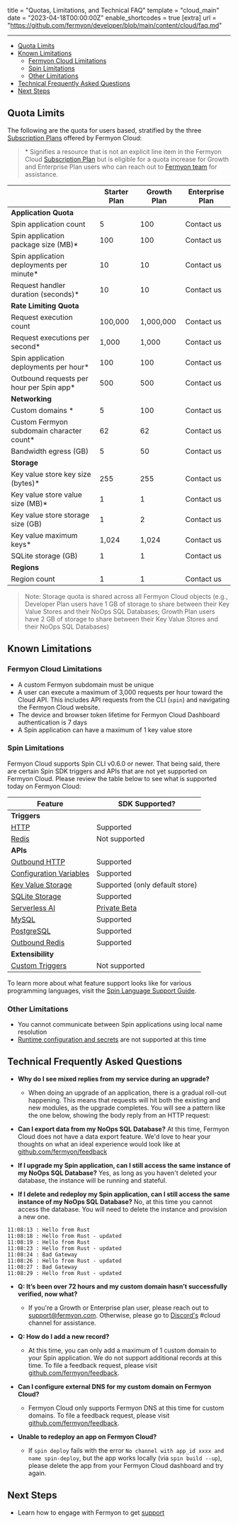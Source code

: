 title = "Quotas, Limitations, and Technical FAQ"
template = "cloud_main"
date = "2023-04-18T00:00:00Z"
enable_shortcodes = true
[extra]
url = "https://github.com/fermyon/developer/blob/main/content/cloud/faq.md"

---
- [Quota Limits](#quota-limits)
- [Known Limitations](#known-limitations)
  - [Fermyon Cloud Limitations](#fermyon-cloud-limitations)
  - [Spin Limitations](#spin-limitations)
  - [Other Limitations](#other-limitations)
- [Technical Frequently Asked Questions](#technical-frequently-asked-questions)
- [Next Steps](#next-steps)

## Quota Limits

The following are the quota for users based, stratified by the three [Subscription Plans](./pricing-and-billing.md) offered by Fermyon Cloud:

> \* Signifies a resource that is not an explicit line item in the Fermyon Cloud [Subscription Plan](https://www.fermyon.com/pricing) but is eligible for a quota increase for Growth and Enterprise Plan users who can reach out to <a href="mailto:sales@fermyon.com">Fermyon team</a> for assistance.

| | Starter Plan | Growth Plan | Enterprise Plan
|-----|-----|-----|-----|
| **Application Quota** |
| Spin application count | 5 | 100 | Contact us 
| Spin application package size (MB)* | 100 | 100 | Contact us
| Spin application deployments per minute* | 10 | 10 | Contact us
| Request handler duration (seconds)* | 10  | 10  | Contact us
| **Rate Limiting Quota** |
| Request execution count | 100,000  | 1,000,000  | Contact us
| Request executions per second* | 1,000 | 1,000 | Contact us 
| Spin application deployments per hour* | 100 | 100 | Contact us
| Outbound requests per hour per Spin app* | 500 | 500 | Contact us
| **Networking** |
| Custom domains * | 5 | 100 | Contact us
| Custom Fermyon subdomain character count* | 62 | 62 | Contact us
| Bandwidth egress (GB) | 5 | 50 | Contact us
| **Storage** |
| Key value store key size (bytes)* | 255 | 255 | Contact us
| Key value store value size (MB)* | 1 | 1 | Contact us
| Key value store storage size (GB) | 1 | 2 | Contact us
| Key value maximum keys* | 1,024 | 1,024 | Contact us
| SQLite storage (GB) | 1 | 1 |  Contact us
| **Regions** |
| Region count| 1 | 1 | Contact us

> Note: Storage quota is shared across all Fermyon Cloud objects (e.g., Developer Plan users have 1 GB of storage to share between their Key Value Stores and their NoOps SQL Databases; Growth Plan users have 2 GB of storage to share between their Key Value Stores and their NoOps SQL Databases)

## Known Limitations

### Fermyon Cloud Limitations

- A custom Fermyon subdomain must be unique
- A user can execute a maximum of 3,000 requests per hour toward the Cloud API. This includes API requests from the CLI (`spin`) and navigating the Fermyon Cloud website.
- The device and browser token lifetime for Fermyon Cloud Dashboard authentication is 7 days
- A Spin application can have a maximum of 1 key value store

### Spin Limitations

Fermyon Cloud supports Spin CLI v0.6.0 or newer. That being said, there are certain Spin SDK triggers and APIs that are not yet supported on Fermyon Cloud. Please review the table below to see what is supported today on Fermyon Cloud: 

| Feature | SDK Supported? |
|-----|-----|
| **Triggers** |
| [HTTP](/spin/http-trigger) | Supported |
| [Redis](/spin/redis-trigger) | Not supported |
| **APIs** |
| [Outbound HTTP](/spin/rust-components.md#sending-outbound-http-requests) | Supported |
| [Configuration Variables](/spin/variables) | Supported |
| [Key Value Storage](/spin/kv-store-api-guide) | Supported (only default store) |
| [SQLite Storage](/spin/sqlite-api-guide) | Supported |
| [Serverless AI](/spin/serverless-ai-api-guide) | [Private Beta](/cloud/serverless-ai.md) |
| [MySQL](/spin/rdbms-storage#using-mysql-and-postgresql-from-applications) | Supported |
| [PostgreSQL](/spin/rdbms-storage#using-mysql-and-postgresql-from-applications) | Supported |
| [Outbound Redis](/spin/rust-components.md#storing-data-in-redis-from-rust-components) | Supported |
| **Extensibility** |
| [Custom Triggers](/spin/extending-and-embedding) | Not supported |

To learn more about what feature support looks like for various programming languages, visit the [Spin Language Support Guide](/spin/language-support-overview.md).

### Other Limitations

- You cannot communicate between Spin applications using local name resolution
- [Runtime configuration and secrets](/spin/dynamic-configuration#runtime-configuration) are not supported at this time

## Technical Frequently Asked Questions

- **Why do I see mixed replies from my service during an upgrade?**
  - When doing an upgrade of an application, there is a gradual roll-out happening. This means that requests will hit both the existing and new modules, as the upgrade completes. You will see a pattern like the one below, showing the body reply from an HTTP request:

- **Can I export data from my NoOps SQL Database?**
At this time, Fermyon Cloud does not have a data export feature. We'd love to hear your thoughts on what an ideal experience would look like at [github.com/fermyon/feedback](https://github.com/fermyon/feedback)

- **If I upgrade my Spin application, can I still access the same instance of my NoOps SQL Database?**
Yes, as long as you haven't deleted your database, the instance will be running and stateful. 

- **If I delete and redeploy my Spin application, can I still access the same instance of my NoOps SQL Database?**
No, at this time you cannot access the database. You will need to delete the instance and provision a new one. 

<!-- @nocpy -->

```text
11:08:13 : Hello from Rust
11:08:18 : Hello from Rust - updated
11:08:19 : Hello from Rust
11:08:23 : Hello from Rust - updated
11:08:24 : Bad Gateway
11:08:26 : Hello from Rust - updated
11:08:27 : Bad Gateway
11:08:29 : Hello from Rust - updated
```

- **Q: It’s been over 72 hours and my custom domain hasn’t successfully verified, now what?** 
  - If you're a Growth or Enterprise plan user, please reach out to [support@fermyon.com](mailto://support@fermyon.com). Otherwise, please go to [Discord's](https://discord.com/invite/AAFNfS7NGf) #cloud channel for assistance. 

- **Q: How do I add a new record?**
  - At this time, you can only add a maximum of 1 custom domain to your Spin application. We do not support additional records at this time. To file a feedback request, please visit [github.com/fermyon/feedback](https://github.com/fermyon/feedback).

- **Can I configure external DNS for my custom domain on Fermyon Cloud?**
  - Fermyon Cloud only supports Fermyon DNS at this time for custom domains. To file a feedback request, please visit [github.com/fermyon/feedback](https://github.com/fermyon/feedback).

- **Unable to redeploy an app on Fermyon Cloud?**
  - If `spin deploy` fails with the error `No channel with app_id xxxx and name spin-deploy`, but the app works locally (via `spin build --up`), please delete the app from your Fermyon Cloud dashboard and try again.

## Next Steps

- Learn how to engage with Fermyon to get [support](support)
